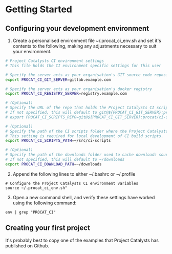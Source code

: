 # Getting Started

## Configuring your development environment

1. Create a personalised environment file ~/.procat_ci_env.sh and set it's contents to the following, making any adjustments necessary to suit your environment.

```bash
# Project Catalysts CI environment settings
# This file holds the CI environment specific settings for this user

# Specify the server acts as your organisation's GIT source code repository
export PROCAT_CI_GIT_SERVER=gitlab.example.com

# Specify the server acts as your organisation's docker registry
export PROCAT_CI_REGISTRY_SERVER=registry.example.com

# (Optional)
# Specify the URL of the repo that holds the Project Catalysts CI scripts
# If not specified, this will default to git@${PROCAT_CI_GIT_SERVER}:procat/ci-scripts.git
# export PROCAT_CI_SCRIPTS_REPO=git@${PROCAT_CI_GIT_SERVER}:procat/ci-scripts.git

# (Optional)
# Specify the path of the CI scripts folder where the Project Catalysts CI scripts are located.
# This setting is required for local development of CI build scripts.
export PROCAT_CI_SCRIPTS_PATH=~/src/ci-scripts

# (Optional)
# Specify the path of the downloads folder used to cache downloads sourced from the internet
# If not specified, this will default to ~/downloads
export PROCAT_CI_DOWNLOAD_PATH=~/downloads
```
2. Append the following lines to either ~/.bashrc or ~/.profile
```
# Configure the Project Catalysts CI environment variables
source ~/.procat_ci_env.sh"
```
3. Open a new command shell, and verify these settings have worked using the following command:
```
env | grep "PROCAT_CI"
```
## Creating your first project
It's probably best to copy one of the examples that Project Catalysts has published on Github.  